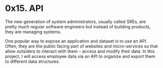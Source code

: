 # 0x15. API

The new generation of system administrators, usually called SREs, are pretty much regular software engineers but instead of building products, they are managing systems.

One popular way to expose an application and dataset is to use an API. Often, they are the public facing part of websites and micro-services so that allow outsiders to interact with them – access and modify their data. 
In this project, I will access employee data via an API to organize and export them to different data structures.
